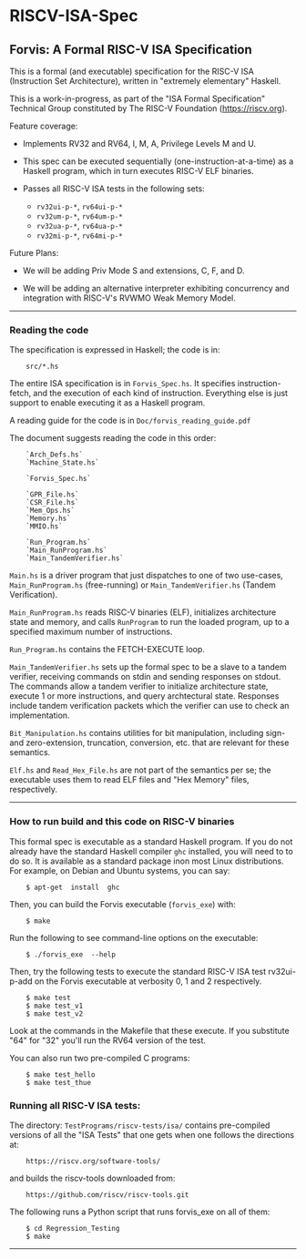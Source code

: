 # RISCV-ISA-Spec

Forvis: A Formal RISC-V ISA Specification
-----------------------------------------

This is a formal (and executable) specification for the RISC-V ISA
(Instruction Set Architecture), written in "extremely elementary" Haskell.

This is a work-in-progress, as part of the "ISA Formal Specification"
Technical Group constituted by The RISC-V Foundation
(<https://riscv.org>).

Feature coverage:

- Implements RV32 and RV64, I, M, A, Privilege Levels M and U.

- This spec can be executed sequentially (one-instruction-at-a-time)
    as a Haskell program, which in turn executes RISC-V ELF binaries.

- Passes all RISC-V ISA tests in the following sets:
   - `rv32ui-p-*`, `rv64ui-p-*`
   - `rv32um-p-*`, `rv64um-p-*`
   - `rv32ua-p-*`, `rv64ua-p-*`
   - `rv32mi-p-*`, `rv64mi-p-*`

Future Plans:

- We will be adding Priv Mode S and extensions, C, F, and D.

- We will be adding an alternative interpreter exhibiting concurrency
    and integration with RISC-V's RVWMO Weak Memory Model.

----------------------------------------------------------------

### Reading the code

The specification is expressed in Haskell; the code is in:

        src/*.hs

The entire ISA specification is in `Forvis_Spec.hs`.  It specifies
instruction-fetch, and the execution of each kind of instruction.
Everything else is just support to enable executing it as a Haskell
program.

A reading guide for the code is in `Doc/forvis_reading_guide.pdf`

The document suggests reading the code in this order:

        `Arch_Defs.hs`
        `Machine_State.hs`

        `Forvis_Spec.hs`

        `GPR_File.hs`
        `CSR_File.hs`
        `Mem_Ops.hs`
        `Memory.hs`
        `MMIO.hs`

        `Run_Program.hs`
        `Main_RunProgram.hs`
        `Main_TandemVerifier.hs`

`Main.hs` is a driver program that just dispatches to one of two
use-cases, `Main_RunProgram.hs` (free-running) or `Main_TandemVerifier.hs`
(Tandem Verification).

`Main_RunProgram.hs` reads RISC-V binaries (ELF), initializes
architecture state and memory, and calls `RunProgram` to run the
loaded program, up to a specified maximum number of instructions.

`Run_Program.hs` contains the FETCH-EXECUTE loop.

`Main_TandemVerifier.hs` sets up the formal spec to be a slave to a
tandem verifier, receiving commands on stdin and sending responses on
stdout.  The commands allow a tandem verifier to initialize
architecture state, execute 1 or more instructions, and query
archtectural state. Responses include tandem verification packets
which the verifier can use to check an implementation.

`Bit_Manipulation.hs` contains utilities for bit manipulation, including
sign- and zero-extension, truncation, conversion, etc. that are
relevant for these semantics.

`Elf.hs` and `Read_Hex_File.hs` are not part of the semantics per se;
the executable uses them to read ELF files and "Hex Memory" files,
respectively.

----------------------------------------------------------------

### How to run build and this code on RISC-V binaries

This formal spec is executable as a standard Haskell program.  If you
do not already have the standard Haskell compiler `ghc` installed, you
will need to to do so.  It is available as a standard package inon
most Linux distributions.  For example, on Debian and Ubuntu systems,
you can say:

        $ apt-get  install  ghc

Then, you can build the Forvis executable (`forvis_exe`) with:

        $ make

Run the following to see command-line options on the executable:

        $ ./forvis_exe  --help

Then, try the following tests to execute the standard RISC-V ISA test
rv32ui-p-add on the Forvis executable at verbosity 0, 1 and 2
respectively.

        $ make test
        $ make test_v1
        $ make test_v2

Look at the commands in the Makefile that these execute.  If you
substitute "64" for "32" you'll run the RV64 version of the test.

You can also run two pre-compiled C programs:

        $ make test_hello
        $ make test_thue


### Running all RISC-V ISA tests:

The directory:    `TestPrograms/riscv-tests/isa/`
contains pre-compiled versions of all the "ISA Tests" that one
gets when one follows the directions at:

        https://riscv.org/software-tools/

and builds the riscv-tools downloaded from:

        https://github.com/riscv/riscv-tools.git

The following runs a Python script that runs forvis_exe on all of them:

        $ cd Regression_Testing
        $ make

----------------------------------------------------------------

